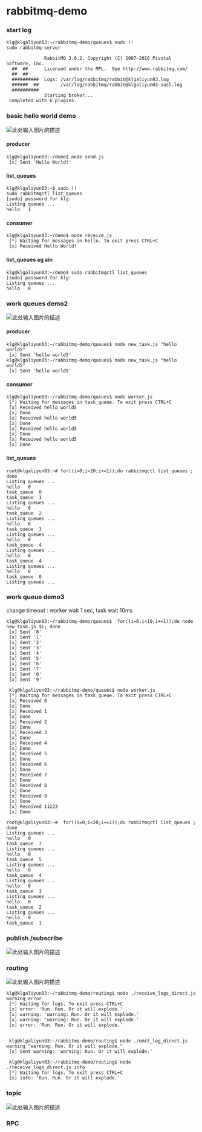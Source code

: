 # rabbitmq-demo

### start log

	klg@klgaliyun03:~/rabbitmq-demo/queues$ sudo !!
	sudo rabbitmq-server 

	              RabbitMQ 3.6.2. Copyright (C) 2007-2016 Pivotal Software, Inc.
	  ##  ##      Licensed under the MPL.  See http://www.rabbitmq.com/
	  ##  ##
	  ##########  Logs: /var/log/rabbitmq/rabbit@klgaliyun03.log
	  ######  ##        /var/log/rabbitmq/rabbit@klgaliyun03-sasl.log
	  ##########
	              Starting broker...
	 completed with 6 plugins.


### basic hello world demo
![此处输入图片的描述][1]

#### producer

	klg@klgaliyun03:~/demo$ node send.js
	 [x] Sent 'Hello World!'

#### list_queues

	klg@klgaliyun03:~$ sudo !!
	sudo rabbitmqctl list_queues
	[sudo] password for klg: 
	Listing queues ...
	hello	1

#### consumer

	klg@klgaliyun03:~/demo$ node receive.js 
	 [*] Waiting for messages in hello. To exit press CTRL+C
	 [x] Received Hello World!

#### list_queues ag ain

	klg@klgaliyun03:~/demo$ sudo rabbitmqctl list_queues
	[sudo] password for klg: 
	Listing queues ...
	hello	0


### work queues demo2	
![此处输入图片的描述][2]

#### producer

	klg@klgaliyun03:~/rabbitmq-demo/queues$ node new_task.js "hello world5"
	 [x] Sent 'hello world5'
	klg@klgaliyun03:~/rabbitmq-demo/queues$ node new_task.js "hello world5"
	 [x] Sent 'hello world5'

#### consumer

	klg@klgaliyun03:~/rabbitmq-demo/queues$ node worker.js 
	 [*] Waiting for messages in task_queue. To exit press CTRL+C
	 [x] Received hello world5
	 [x] Done
	 [x] Received hello world5
	 [x] Done
	 [x] Received hello world5
	 [x] Done
	 [x] Received hello world5
	 [x] Done	 

#### list_queues

	root@klgaliyun03:~# for((i=0;i<20;i+=1));do rabbitmqctl list_queues ;  done
	Listing queues ...
	hello	0
	task_queue	0
	task_queue	1
	Listing queues ...
	hello	0
	task_queue	2
	Listing queues ...
	hello	0
	task_queue	3
	Listing queues ...
	hello	0
	task_queue	4
	Listing queues ...
	hello	0
	task_queue	4
	Listing queues ...
	hello	0
	task_queue	0
	Listing queues ...


### work queue demo3 
change timeout : worker wait 1 sec, task wait 10ms


	klg@klgaliyun03:~/rabbitmq-demo/queues$  for((i=0;i<10;i+=1));do node new_task.js $i; done
	 [x] Sent '0'
	 [x] Sent '1'
	 [x] Sent '2'
	 [x] Sent '3'
	 [x] Sent '4'
	 [x] Sent '5'
	 [x] Sent '6'
	 [x] Sent '7'
	 [x] Sent '8'
	 [x] Sent '9'

	 klg@klgaliyun03:~/rabbitmq-demo/queues$ node worker.js 
	 [*] Waiting for messages in task_queue. To exit press CTRL+C
	 [x] Received 0
	 [x] Done
	 [x] Received 1
	 [x] Done
	 [x] Received 2
	 [x] Done
	 [x] Received 3
	 [x] Done
	 [x] Received 4
	 [x] Done
	 [x] Received 5
	 [x] Done
	 [x] Received 6
	 [x] Done
	 [x] Received 7
	 [x] Done
	 [x] Received 8
	 [x] Done
	 [x] Received 9
	 [x] Done
	 [x] Received 11223
	 [x] Done

	root@klgaliyun03:~#  for((i=0;i<20;i+=1));do rabbitmqctl list_queues ;  done
	Listing queues ...
	hello	0
	task_queue	7
	Listing queues ...
	hello	0
	task_queue	5
	Listing queues ...
	hello	0
	task_queue	4
	Listing queues ...
	hello	0
	task_queue	3
	Listing queues ...
	hello	0
	task_queue	2
	Listing queues ...
	hello	0
	task_queue	1
	
### publish /subscribe
![此处输入图片的描述][3]
### routing
![此处输入图片的描述][4]

    klg@klgaliyun03:~/rabbitmq-demo/routing$ node ./receive_logs_direct.js warning error
     [*] Waiting for logs. To exit press CTRL+C
     [x] error: 'Run. Run. Or it will explode.'
     [x] warning: 'warning: Run. Or it will explode.'
     [x] warning: 'warning: Run. Or it will explode.'
     [x] error: 'Run. Run. Or it will explode.'
     
     
     klg@klgaliyun03:~/rabbitmq-demo/routing$ node ./emit_log_direct.js warning "warning: Run. Or it will explode."
     [x] Sent warning: 'warning: Run. Or it will explode.'
     
     klg@klgaliyun03:~/rabbitmq-demo/routing$ node ./receive_logs_direct.js info
     [*] Waiting for logs. To exit press CTRL+C
     [x] info: 'Run. Run. Or it will explode.'
     
 
### topic
![此处输入图片的描述][5]
### RPC


  [1]: http://www.rabbitmq.com/img/tutorials/python-one.png
  [2]: http://www.rabbitmq.com/img/tutorials/python-two.png
  [3]: http://www.rabbitmq.com/img/tutorials/exchanges.png
  [4]: http://www.rabbitmq.com/img/tutorials/python-four.png
  [5]: http://www.rabbitmq.com/img/tutorials/python-five.png